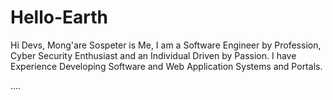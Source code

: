 # Hello-Earth

Hi Devs,
Mong'are Sospeter is Me, I am a Software Engineer by Profession, Cyber Security Enthusiast and an Individual Driven by Passion. I have Experience Developing Software and Web Application Systems and Portals.

<?php

echo "Hello World";

?>
....
